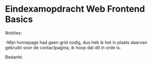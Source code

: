 # Eindexamopdracht Web Frontend Basics

Notities:

-Mijn homepage had geen grid nodig, dus heb ik het in plaats daarvan gebruikt voor de contactpagina, ik hoop dat dit in orde is. 


Bedankt. 